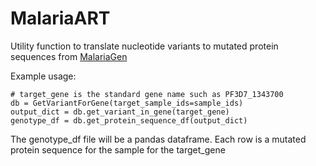 # MalariaART

Utility function to translate nucleotide variants to mutated protein sequences from [MalariaGen](https://www.malariagen.net/resource/34)


Example usage:

```
# target_gene is the standard gene name such as PF3D7_1343700
db = GetVariantForGene(target_sample_ids=sample_ids)
output_dict = db.get_variant_in_gene(target_gene)
genotype_df = db.get_protein_sequence_df(output_dict)
```

The genotype_df file will be a pandas dataframe. Each row is a mutated protein sequence for the sample for the target_gene
